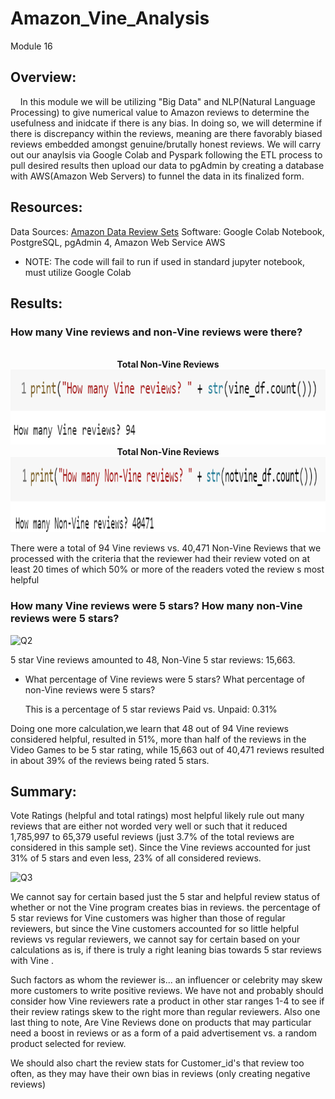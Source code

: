 # Amazon_Vine_Analysis
Module 16

## Overview:
&nbsp;&nbsp;&nbsp;&nbsp;In this module we will be utilizing "Big Data" and NLP(Natural Language Processing) to give numerical value to Amazon reviews to determine the usefulness and inidcate if there is any bias. In doing so, we will determine if there is discrepancy within the reviews, meaning are there favorably biased reviews embedded amongst genuine/brutally honest reviews. We will carry out our anaylsis via Google Colab and Pyspark following the ETL process to pull desired results then upload our data to pgAdmin by creating a database with AWS(Amazon Web Servers) to funnel the data in its finalized form. 
## Resources:
Data Sources: [Amazon Data Review Sets](https://s3.amazonaws.com/amazon-reviews-pds/tsv/index.txt)
Software: Google Colab Notebook, PostgreSQL, pgAdmin 4, Amazon Web Service AWS
- NOTE: The code will fail to run if used in standard jupyter notebook, must utilize Google Colab

## Results:

### How many Vine reviews and non-Vine reviews were there?
<p align="center">
    <br>  <b> Total Non-Vine Reviews</b>  </br>
<img src="https://github.com/KdotGhai/Amazon_Vine_Analysis/blob/2b112cc99b451f8fd57b790a085778fbcccc1f5d/Images/Colab_Notebook_images/total_Vine_reviews.png" width="600" height="120"/>
  <br>  <b> Total Non-Vine Reviews</b>  </br>
<img src="https://github.com/KdotGhai/Amazon_Vine_Analysis/blob/2b112cc99b451f8fd57b790a085778fbcccc1f5d/Images/Colab_Notebook_images/total_nonVine_reviews.png" width="600" height="120"/>
</p>
  There were a total of 94 Vine reviews vs. 40,471 Non-Vine Reviews that we processed with the criteria that the reviewer had their review voted on at least 20 times of which 50% or more of the readers voted the review s most helpful

### How many Vine reviews were 5 stars? How many non-Vine reviews were 5 stars?

![Q2](Resources/Q2.PNG)

  5 star Vine reviews amounted to 48,  Non-Vine 5 star reviews: 15,663.

- What percentage of Vine reviews were 5 stars? What percentage of non-Vine reviews were 5 stars?

  This is a percentage of 5 star reviews Paid vs. Unpaid: 0.31%

Doing one more calculation,we learn that 48 out of 94 Vine reviews considered helpful, resulted in 51%, more than half of the reviews in the Video Games to be 5 star rating, while 15,663 out of 40,471 reviews resulted in about 39% of the reviews being rated 5 stars.

## Summary: 

Vote Ratings (helpful and total ratings) most helpful likely rule out many reviews that are either not worded very well or such that it reduced 1,785,997 to 65,379 useful reviews (just 3.7% of the total reviews are considered in this sample set). Since the Vine reviews accounted for just 31% of 5 stars and even less, 23% of all considered reviews. 

![Q3](Resources/Q3.PNG)

We cannot say for certain based just the 5 star and helpful review status of whether or not the Vine program creates bias in reviews. the percentage of 5 star reviews for Vine customers was higher than those of regular reviewers, but since the Vine customers accounted for so little helpful reviews vs regular reviewers, we cannot say for certain based on your calculations as is, if there is truly a right leaning bias towards 5 star reviews with Vine .

Such factors as whom the reviewer is... an influencer or celebrity may skew more customers to write positive reviews. We have not and probably should consider how Vine reviewers rate a product in other star ranges 1-4 to see if their review ratings skew to the right more than regular reviewers. Also one last thing to note, Are Vine Reviews done on products that may particular need a boost in reviews or as a form of a paid advertisement vs. a random product selected for review.

We should also chart the review stats for Customer_id's that review too often, as they may have their own bias in reviews (only creating negative reviews)

